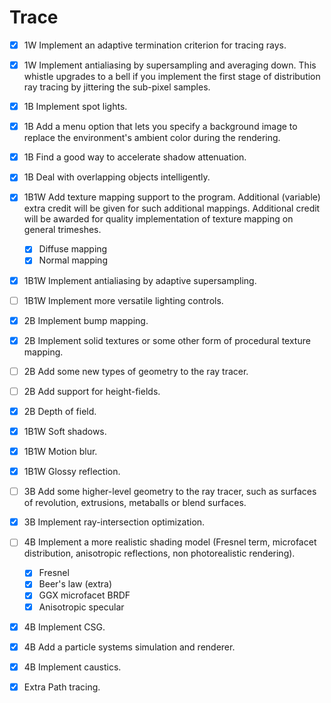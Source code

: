 # Trace

* [x] 1W Implement an adaptive termination criterion for tracing rays.
  
* [x] 1W Implement antialiasing by supersampling and averaging down. This whistle upgrades to a bell if you implement the first stage of distribution ray tracing by jittering the sub-pixel samples.

* [x] 1B Implement spot lights.

* [x] 1B Add a menu option that lets you specify a background image to replace the environment's ambient color during the rendering.

* [x] 1B Find a good way to accelerate shadow attenuation.

* [x] 1B Deal with overlapping objects intelligently.

* [x] 1B1W Add texture mapping support to the program. Additional (variable) extra credit will be given for such additional mappings. Additional credit will be awarded for quality implementation of texture mapping on general trimeshes.
  * [x] Diffuse mapping
  * [x] Normal mapping

* [x] 1B1W Implement antialiasing by adaptive supersampling.

* [ ] 1B1W Implement more versatile lighting controls.

* [x] 2B Implement bump mapping.

* [x] 2B Implement solid textures or some other form of procedural texture mapping.

* [ ] 2B Add some new types of geometry to the ray tracer.

* [ ] 2B Add support for height-fields.

* [x] 2B Depth of field.

* [x] 1B1W Soft shadows.
  
* [x] 1B1W Motion blur.
  
* [x] 1B1W Glossy reflection.

* [ ] 3B Add some higher-level geometry to the ray tracer, such as surfaces of revolution, extrusions, metaballs or blend surfaces.

* [x] 3B Implement ray-intersection optimization.

* [ ] 4B Implement a more realistic shading model (Fresnel term, microfacet distribution, anisotropic reflections, non photorealistic rendering).
  * [x] Fresnel
  * [x] Beer's law (extra)
  * [x] GGX microfacet BRDF  
  * [x] Anisotropic specular 

* [x] 4B Implement CSG.

* [x] 4B Add a particle systems simulation and renderer.

* [x] 4B Implement caustics.
  
* [x] Extra Path tracing. 
